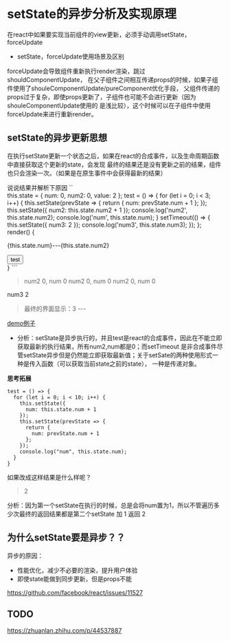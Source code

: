 # setState的异步分析及实现原理 

在react中如果要实现当前组件的view更新，必须手动调用setState，forceUpdate

- setState，forceUpdate使用场景及区别

forceUpdate会导致组件重新执行render渲染，跳过shouldComponentUpdate，
在父子组件之间相互传递props的时候，如果子组件使用了shouleComponentUpdate/pureComponent优化手段，
父组件传递的props过于复杂，即使props更新了，子组件也可能不会进行更新（因为shouleComponentUpdate使用的
是浅比较），这个时候可以在子组件中使用forceUpdate来进行重新render。

## setState的异步更新思想

在执行setState更新一个状态之后，如果在react的合成事件，以及生命周期函数中直接获取这个更新的state，会发现
最终的结果还是没有更新之前的结果，组件也只会渲染一次。（如果是在原生事件中会获得最新的结果）

说说结果并解析下原因
``  
this.state = {
  num: 0,
  num2: 0,
  value: 2
};
test = () => {
  for (let i = 0; i < 3; i++) {
    this.setState(prevState => {
      return {
        num: prevState.num + 1
      };
    });
    this.setState({
      num2: this.state.num2 + 1
    });
    console.log('num2', this.state.num2);
    console.log('num', this.state.num);
  }
  setTimeout(() => {
    this.setState({
      num3: 2
    });
    console.log('num3', this.state.num3);
  });
};
render() {
  <div className="App">
    <p>
      {this.state.num}---{this.state.num2}
    </p>
    <button onClick={this.test}>test</button>
  </div>
}
```

> num2 0, 
  num 0
  num2 0, 
  num 0
  num2 0, 
  num 0

  num3 2

> 最终的界面显示：3 --- 

[demo例子](https://codesandbox.io/s/setstatedeyibusixiang-b248j)

- 分析：setState是异步执行的，并且test是react的合成事件，因此在不能立即获取最新的执行结果，所有num2,num都是0；而setTimeout
是非合成事件尽管setState异步但是仍然能立即获取最新值；关于setSate的两种使用形式一种是传入函数（可以获取当前state之前的state），
一种是传递对象。

**思考拓展**

```
test = () => {
  for (let i = 0; i < 10; i++) {
    this.setState({
      num: this.state.num + 1
    });
    this.setState(prevState => {
      return {
        num: prevState.num + 1
      };
    });
    console.log("num", this.state.num);
  }
}
```
如果改成这样结果是什么样呢？

>  2

分析：因为第一个setState在执行的时候，总是会将num置为1，所以不管遍历多少次最终的返回结果都是第二个setState 加 1 返回 2

## 为什么setState要是异步？？

异步的原因：
  - 性能优化，减少不必要的渲染，提升用户体验
  - 即使state能做到同步更新，但是props不能

https://github.com/facebook/react/issues/11527

## TODO 
https://zhuanlan.zhihu.com/p/44537887






